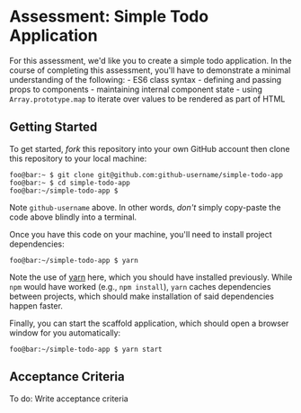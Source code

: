 # Assessment: Simple Todo Application

For this assessment, we'd like you to create a simple todo application. In the
course of completing this assessment, you'll have to demonstrate a minimal
understanding of the following:
    - ES6 class syntax
    - defining and passing props to components
    - maintaining internal component state
    - using `Array.prototype.map` to iterate over values to be rendered as
      part of HTML

## Getting Started

To get started, _fork_ this repository into your own GitHub account then clone
this repository to your local machine:

```console
foo@bar:~ $ git clone git@github.com:github-username/simple-todo-app
foo@bar:~ $ cd simple-todo-app
foo@bar:~/simple-todo-app $
```

Note `github-username` above. In other words, *don't* simply copy-paste the
code above blindly into a terminal. 

Once you have this code on your machine, you'll need to install project
dependencies:

```console
foo@bar:~/simple-todo-app $ yarn
```

Note the use of [yarn](https://yarnpkg.com/en/) here, which you should have
installed previously. While `npm` would have worked (e.g., `npm install`),
`yarn` caches dependencies between projects, which should make installation of
said dependencies happen faster.

Finally, you can start the scaffold application, which should open a browser
window for you automatically:

```console
foo@bar:~/simple-todo-app $ yarn start
```

## Acceptance Criteria

To do: Write acceptance criteria
